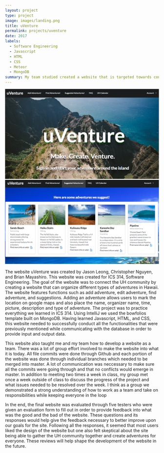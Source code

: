 ```yaml
---
layout: project
type: project
image: images/landing.png
title: uVenture
permalink: projects/uventure
date: 2017
labels:
  - Software Engineering
  - Javascript
  - HTML
  - CSS
  - Meteor
  - MongoDB
summary: My team studied created a website that is targeted towards connecting the UH community through organizing adventures around the island of Hawaii.
---
```


<img class="ui top aligned largeimage" src="../images/landing.png">
<img class="ui top aligned large image" src="../images/suggestion.png">

<p> The website uVenture was created by Jason Leong, Christopher Nguyen, and Brian Mayashiro. This website was created for ICS 314, Software 
Engineering. The goal of the website was to connect the UH community by creating a website that can organize different types of 
adventures in Hawaii. The website features functions such as add adventure, edit adventure, find adventure, and suggestions. Adding an
adventure allows users to mark the location on google maps and also place the name, organizer name, time, picture, description and type
of adventure. The project was to practice everything we learned in ICS 314. Using IntelliJ we used the bowfolios template built on
MongoDB. Having learned Javascript, HTML, and CSS, this website needed to successfully conduct all the functionalities that were
previously mentioned while communicating with the database in order to provide input and output data. </p>
<p> This website also taught me and my team how to develop a website as a team. There was a lot of group effort involved to make the 
website into what it is today. All file commits were done through Github and each portion of the website was done through individual
branches which needed to be merged into master. A lot of communication was neccessary to make sure all the commits were going through
and that no conflicts would emerge in master. In addition to meeting two times a week in class, my group met once a week outside of 
class to discuss the progress of the project and what issues needed to be resolved over the week. I think as a group we demonstrated
a strong understanding of how to work as a team and take on responsibilities while keeping everyone in the loop </p>
<p> In the end, the final website was evaluated through five testers who were given an evaluation form to fill out in order to provide
feedback into what was the good and the bad of the website. These questions and its responses would help give the feedback necessary to better 
improve upon our goals for the site. Following all the responses, it seemed that most users liked the design of the website but one also felt 
skeptical about the site being able to gather the UH community together and create adventures for everyone. These reviews will help
shape the development of the website in the future. </p>
